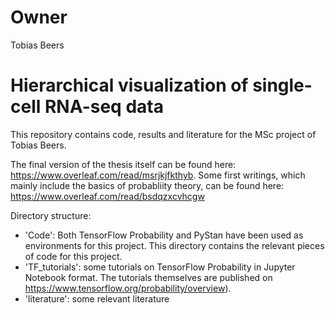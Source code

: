 # Owner
Tobias Beers

# Hierarchical visualization of single-cell RNA-seq data

This repository contains code, results and literature for the MSc project of Tobias Beers. 

The final version of the thesis itself can be found here:
https://www.overleaf.com/read/msrjkjfkthyb. Some first writings, which mainly include the basics of probabliity theory, can be found here:
https://www.overleaf.com/read/bsdqzxcvhcgw

Directory structure:
   * 'Code': Both TensorFlow Probability and PyStan have been used as environments for this project. This directory contains the relevant pieces of code for this project.
   * 'TF_tutorials': some tutorials on TensorFlow Probability in Jupyter Notebook format. The tutorials themselves are published on https://www.tensorflow.org/probability/overview). 
   * 'literature': some relevant literature


